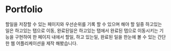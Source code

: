 # Portfolio

할일을 저장할 수 있는 페이지와 우선순위를 기록 할 수 있으며 해야 할 일중 하고있는 일은 하고있는 탭으로 이동, 완료된일은 하고있는 탭에서 완료된 탭으로 이동시키는 기능을 구현하여 한 페이지 내에서 할일, 하고 있는일, 완료된 일을 한눈에 볼 수 있는 간단한 웹 어플리케이션을 제작 해봤습니다. 
